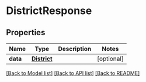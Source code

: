 # DistrictResponse

## Properties
Name | Type | Description | Notes
------------ | ------------- | ------------- | -------------
**data** | [**District**](District.md) |  | [optional] 

[[Back to Model list]](README.md#documentation-for-models) [[Back to API list]](README.md#documentation-for-api-endpoints) [[Back to README]](README.md)


